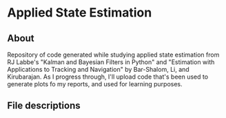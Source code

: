 # Applied State Estimation

## About
Repository of code generated while studying applied state estimation from RJ Labbe's "Kalman and Bayesian Filters in Python" and "Estimation with Applications to Tracking and Navigation" by Bar-Shalom, Li, and Kirubarajan. As I progress through, I'll upload code that's been used to generate plots fo my reports, and used for learning purposes.

## File descriptions
